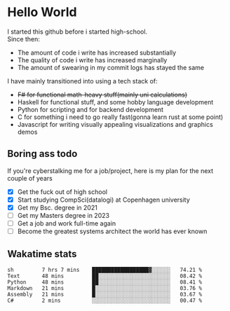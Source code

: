 # Hello World

I started this github before i started high-school.  
Since then:
- The amount of code i write has increased substantially
- The quality of code i write has increased marginally
- The amount of swearing in my commit logs has stayed the same

I have mainly transitioned into using a tech stack of:
- ~~F# for functional math-heavy stuff(mainly uni calculations)~~
- Haskell for functional stuff, and some hobby language development
- Python for scripting and for backend development
- C for something i need to go really fast(gonna learn rust at some point)
- Javascript for writing visually appealing visualizations and graphics demos

## Boring ass todo
If you're cyberstalking me for a job/project, here is my plan for the next couple of years
- [x] Get the fuck out of high school
- [x] Start studying CompSci(datalogi) at Copenhagen university
- [x] Get my Bsc. degree in 2021
- [ ] Get my Masters degree in 2023
- [ ] Get a job and work full-time again
- [ ] Become the greatest systems architect the world has ever known

## Wakatime stats
<!--START_SECTION:waka-->

```text
sh         7 hrs 7 mins    ██████████████████▓░░░░░░   74.21 %
Text       48 mins         ██░░░░░░░░░░░░░░░░░░░░░░░   08.42 %
Python     48 mins         ██░░░░░░░░░░░░░░░░░░░░░░░   08.41 %
Markdown   21 mins         █░░░░░░░░░░░░░░░░░░░░░░░░   03.76 %
Assembly   21 mins         █░░░░░░░░░░░░░░░░░░░░░░░░   03.67 %
C#         2 mins          ░░░░░░░░░░░░░░░░░░░░░░░░░   00.47 %
```

<!--END_SECTION:waka-->
